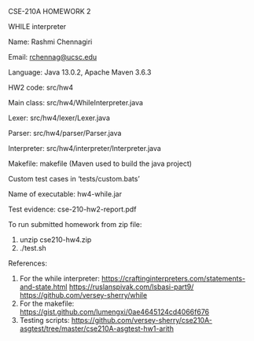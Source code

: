 CSE-210A  HOMEWORK 2


WHILE interpreter


Name: Rashmi Chennagiri


Email: rchennag@ucsc.edu


Language: Java 13.0.2, Apache Maven 3.6.3



HW2 code: src/hw4 

Main class: src/hw4/WhileInterpreter.java 

Lexer: src/hw4/lexer/Lexer.java 

Parser: src/hw4/parser/Parser.java 

Interpreter: src/hw4/interpreter/Interpreter.java


Makefile: makefile
(Maven used to build the java project)
 

Custom test cases in ‘tests/custom.bats’

Name of executable: hw4-while.jar

Test evidence: cse-210-hw2-report.pdf



To run submitted homework from zip file:
1. unzip cse210-hw4.zip
2. ./test.sh


References:
1. For the while interpreter:
	https://craftinginterpreters.com/statements-and-state.html
	https://ruslanspivak.com/lsbasi-part9/
	https://github.com/versey-sherry/while
2. For the makefile: 
    https://gist.github.com/lumengxi/0ae4645124cd4066f676
3. Testing scripts: 
    https://github.com/versey-sherry/cse210A-asgtest/tree/master/cse210A-asgtest-hw1-arith
